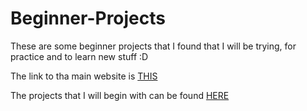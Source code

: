 # Beginner-Projects
These are some beginner projects that I found that I will be trying, for practice and to learn new stuff :D

The link to tha main website is [THIS](https://nedbatchelder.com/text/kindling.html)

The projects that I will begin with can be found [HERE](https://github.com/karan/Projects)
